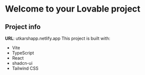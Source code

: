 # Welcome to your Lovable project

## Project info

**URL**: utkarshapp.netlify.app
This project is built with:

- Vite
- TypeScript
- React
- shadcn-ui
- Tailwind CSS

